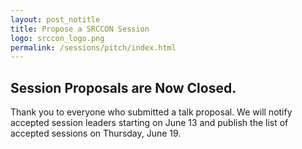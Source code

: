 ```yaml
---
layout: post_notitle
title: Propose a SRCCON Session
logo: srccon_logo.png
permalink: /sessions/pitch/index.html
---
```

<div id="apologybox">
<h2>Session Proposals are Now Closed.</h2>
<p>Thank you to everyone who submitted a talk proposal. We will notify accepted session leaders starting on June 13 and publish the list of accepted sessions on Thursday, June 19.
</div>
